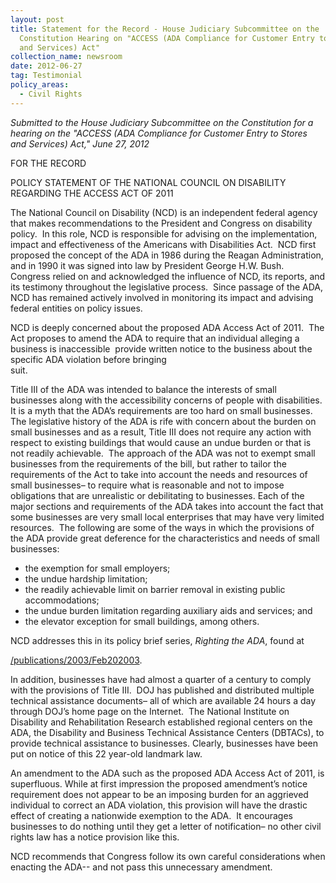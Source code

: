 ```yaml
---
layout: post
title: Statement for the Record - House Judiciary Subcommittee on the
  Constitution Hearing on "ACCESS (ADA Compliance for Customer Entry to Stores
  and Services) Act"
collection_name: newsroom
date: 2012-06-27
tag: Testimonial
policy_areas:
  - Civil Rights
---
```

*Submitted to the House Judiciary Subcommittee on the Constitution for a hearing on the "ACCESS (ADA Compliance for Customer Entry to Stores and Services) Act," June 27, 2012*

FOR THE RECORD

POLICY STATEMENT OF THE NATIONAL COUNCIL ON DISABILITY\
REGARDING THE ACCESS ACT OF 2011

The National Council on Disability (NCD) is an independent federal agency that makes recommendations to the President and Congress on disability policy.  In this role, NCD is responsible for advising on the implementation, impact and effectiveness of the Americans with Disabilities Act.  NCD first proposed the concept of the ADA in 1986 during the Reagan Administration, and in 1990 it was signed into law by President George H.W. Bush.  Congress relied on and acknowledged the influence of NCD, its reports, and its testimony throughout the legislative process.  Since passage of the ADA, NCD has remained actively involved in monitoring its impact and advising federal entities on policy issues.

NCD is deeply concerned about the proposed ADA Access Act of 2011.  The Act proposes to amend the ADA to require that an individual alleging a business is inaccessible  provide written notice to the business about the specific ADA violation before bringing suit.                                                                                       

Title III of the ADA was intended to balance the interests of small businesses along with the accessibility concerns of people with disabilities.  It is a myth that the ADA’s requirements are too hard on small businesses. The legislative history of the ADA is rife with concern about the burden on small businesses and as a result, Title III does not require any action with respect to existing buildings that would cause an undue burden or that is not readily achievable.  The approach of the ADA was not to exempt small businesses from the requirements of the bill, but rather to tailor the requirements of the Act to take into account the needs and resources of small businesses– to require what is reasonable and not to impose obligations that are unrealistic or debilitating to businesses. Each of the major sections and requirements of the ADA takes into account the fact that some businesses are very small local enterprises that may have very limited resources.  The following are some of the ways in which the provisions of the ADA provide great deference for the characteristics and needs of small businesses:

* the exemption for small employers;
* the undue hardship limitation;
* the readily achievable limit on barrier removal in existing public accommodations;
* the undue burden limitation regarding auxiliary aids and services; and
* the elevator exception for small buildings, among others. 

NCD addresses this in its policy brief series, *Righting the ADA*, found at

[/publications/2003/Feb202003](https://www.ncd.gov/publications/2003/Feb202003).

In addition, businesses have had almost a quarter of a century to comply with the provisions of Title III.  DOJ has published and distributed multiple technical assistance documents– all of which are available 24 hours a day through DOJ’s home page on the Internet.  The National Institute on Disability and Rehabilitation Research established regional centers on the ADA, the Disability and Business Technical Assistance Centers (DBTACs), to provide technical assistance to businesses. Clearly, businesses have been put on notice of this 22 year-old landmark law.

An amendment to the ADA such as the proposed ADA Access Act of 2011, is superfluous. While at first impression the proposed amendment’s notice requirement does not appear to be an imposing burden for an aggrieved individual to correct an ADA violation, this provision will have the drastic effect of creating a nationwide exemption to the ADA.  It encourages businesses to do nothing until they get a letter of notification– no other civil rights law has a notice provision like this.

NCD recommends that Congress follow its own careful considerations when enacting the ADA-- and not pass this unnecessary amendment.